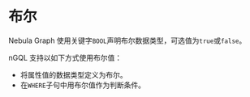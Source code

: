 # 布尔

Nebula Graph 使用关键字`BOOL`声明布尔数据类型，可选值为`true`或`false`。

nGQL 支持以如下方式使用布尔值：

* 将属性值的数据类型定义为布尔。
* 在`WHERE`子句中用布尔值作为判断条件。
